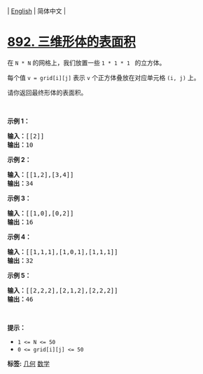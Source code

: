 | [English](README_EN.md) | 简体中文 |

# [892. 三维形体的表面积](https://leetcode-cn.com/problems/surface-area-of-3d-shapes)
<p>在&nbsp;<code>N&nbsp;*&nbsp;N</code>&nbsp;的网格上，我们放置一些&nbsp;<code>1 * 1 * 1&nbsp;</code>&nbsp;的立方体。</p>

<p>每个值&nbsp;<code>v = grid[i][j]</code>&nbsp;表示&nbsp;<code>v</code>&nbsp;个正方体叠放在对应单元格&nbsp;<code>(i, j)</code>&nbsp;上。</p>

<p>请你返回最终形体的表面积。</p>

<p>&nbsp;</p>

<ul>
</ul>

<p><strong>示例 1：</strong></p>

<pre><strong>输入：</strong>[[2]]
<strong>输出：</strong>10
</pre>

<p><strong>示例 2：</strong></p>

<pre><strong>输入：</strong>[[1,2],[3,4]]
<strong>输出：</strong>34
</pre>

<p><strong>示例 3：</strong></p>

<pre><strong>输入：</strong>[[1,0],[0,2]]
<strong>输出：</strong>16
</pre>

<p><strong>示例 4：</strong></p>

<pre><strong>输入：</strong>[[1,1,1],[1,0,1],[1,1,1]]
<strong>输出：</strong>32
</pre>

<p><strong>示例&nbsp;5：</strong></p>

<pre><strong>输入：</strong>[[2,2,2],[2,1,2],[2,2,2]]
<strong>输出：</strong>46
</pre>

<p>&nbsp;</p>

<p><strong>提示：</strong></p>

<ul>
	<li><code>1 &lt;= N &lt;= 50</code></li>
	<li><code>0 &lt;= grid[i][j] &lt;= 50</code></li>
</ul>

**标签:**  [几何](https://leetcode-cn.com/tag/geometry) [数学](https://leetcode-cn.com/tag/math) 